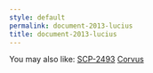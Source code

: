 ```yaml
---
style: default
permalink: document-2013-lucius
title: document-2013-lucius
---
```

You may also like:
[SCP-2493](http://scp-wiki.net/scp-2493)
[Corvus](http://scp-wiki.net/corvus)